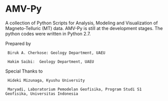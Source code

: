 # AMV-Py
A collection of Python Scripts for Analysis, Modeling and Visualization of Magneto-Telluric (MT) data.
AMV-Py is still at the development stages. The python codes were written in Python 2.7.

   Prepared by
   
     Biruk A. Cherkose: Geology Department, UAEU
     
     Hakim Saibi:  Geology Department, UAEU
     
  Special Thanks to
  
     Hideki Mizunaga, Kyushu University
     
     Maryadi, Laboratorium Pemodelan Geofisika, Program Studi S1 Geofisika, Universitas Indonesia
